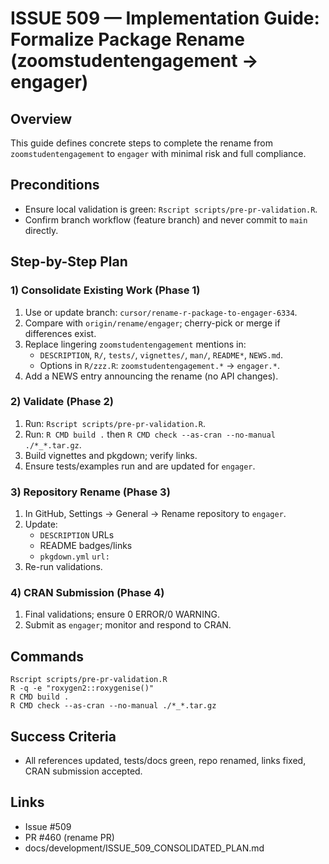 # ISSUE 509 — Implementation Guide: Formalize Package Rename (zoomstudentengagement → engager)

## Overview
This guide defines concrete steps to complete the rename from `zoomstudentengagement` to `engager` with minimal risk and full compliance.

## Preconditions
- Ensure local validation is green: `Rscript scripts/pre-pr-validation.R`.
- Confirm branch workflow (feature branch) and never commit to `main` directly.

## Step-by-Step Plan

### 1) Consolidate Existing Work (Phase 1)
1. Use or update branch: `cursor/rename-r-package-to-engager-6334`.
2. Compare with `origin/rename/engager`; cherry-pick or merge if differences exist.
3. Replace lingering `zoomstudentengagement` mentions in:
   - `DESCRIPTION`, `R/`, `tests/`, `vignettes/`, `man/`, `README*`, `NEWS.md`.
   - Options in `R/zzz.R`: `zoomstudentengagement.*` → `engager.*`.
4. Add a NEWS entry announcing the rename (no API changes).

### 2) Validate (Phase 2)
1. Run: `Rscript scripts/pre-pr-validation.R`.
2. Run: `R CMD build .` then `R CMD check --as-cran --no-manual ./*_*.tar.gz`.
3. Build vignettes and pkgdown; verify links.
4. Ensure tests/examples run and are updated for `engager`.

### 3) Repository Rename (Phase 3)
1. In GitHub, Settings → General → Rename repository to `engager`.
2. Update:
   - `DESCRIPTION` URLs
   - README badges/links
   - `pkgdown.yml` `url:`
3. Re-run validations.

### 4) CRAN Submission (Phase 4)
1. Final validations; ensure 0 ERROR/0 WARNING.
2. Submit as `engager`; monitor and respond to CRAN.

## Commands
```
Rscript scripts/pre-pr-validation.R
R -q -e "roxygen2::roxygenise()"
R CMD build .
R CMD check --as-cran --no-manual ./*_*.tar.gz
```

## Success Criteria
- All references updated, tests/docs green, repo renamed, links fixed, CRAN submission accepted.

## Links
- Issue #509
- PR #460 (rename PR)
- docs/development/ISSUE_509_CONSOLIDATED_PLAN.md



